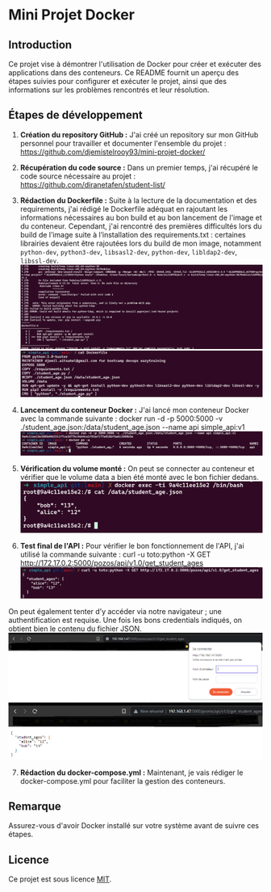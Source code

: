 # Mini Projet Docker

## Introduction
Ce projet vise à démontrer l'utilisation de Docker pour créer et exécuter des applications dans des conteneurs. Ce README fournit un aperçu des étapes suivies pour configurer et exécuter le projet, ainsi que des informations sur les problèmes rencontrés et leur résolution.

## Étapes de développement

1. **Création du repository GitHub :** J'ai créé un repository sur mon GitHub personnel pour travailler et documenter l'ensemble du projet : https://github.com/djemistelrooy93/mini-projet-docker/

2. **Récupération du code source :** Dans un premier temps, j'ai récupéré le code source nécessaire au projet : https://github.com/diranetafen/student-list/

3. **Rédaction du Dockerfile :** Suite à la lecture de la documentation et des requirements, j'ai rédigé le Dockerfile adéquat en rajoutant les informations nécessaires au bon build et au bon lancement de l'image et du conteneur. Cependant, j'ai rencontré des premières difficultés lors du build de l’image suite à l’installation des requirements.txt : certaines librairies devaient être rajoutées lors du build de mon image, notamment `python-dev`, `python3-dev`, `libsasl2-dev`, `python-dev`, `libldap2-dev`, `libssl-dev`.
![Error1](screenshots/2_error1.PNG)
![Dockerfile](screenshots/1_Dockerfile.PNG)

4. **Lancement du conteneur Docker :** J'ai lancé mon conteneur Docker avec la commande suivante : docker run -d -p 5000:5000 -v ./student_age.json:/data/student_age.json --name api simple_api:v1
![dockerrun](screenshots/3_dockerrun.PNG)

5. **Vérification du volume monté :** On peut se connecter au conteneur et vérifier que le volume data a bien été monté avec le bon fichier dedans.
![dockerexec](screenshots/4_dockerexec.PNG)

6. **Test final de l'API :** Pour vérifier le bon fonctionnement de l'API, j'ai utilisé la commande suivante : curl -u toto:python -X GET http://172.17.0.2:5000/pozos/api/v1.0/get_student_ages
![curl1](screenshots/5_curl.PNG)

On peut également tenter d’y accéder via notre navigateur ; une authentification est requise. Une fois les bons credentials indiqués, on obtient bien le contenu du fichier JSON.
![browser1](screenshots/6_browser1.PNG)
![browser2](screenshots/7_browser2.PNG)


7. **Rédaction du docker-compose.yml :** Maintenant, je vais rédiger le docker-compose.yml pour faciliter la gestion des conteneurs.

## Remarque
Assurez-vous d'avoir Docker installé sur votre système avant de suivre ces étapes.

## Licence
Ce projet est sous licence [MIT](lien_vers_licence).
